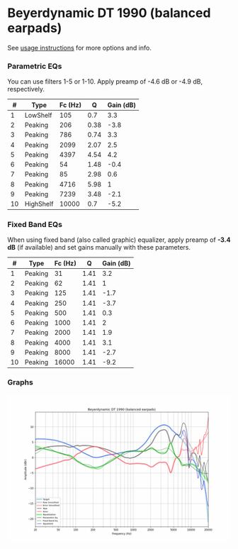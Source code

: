 # Beyerdynamic DT 1990 (balanced earpads)
See [usage instructions](https://github.com/jaakkopasanen/AutoEq#usage) for more options and info.

### Parametric EQs
You can use filters 1-5 or 1-10. Apply preamp of -4.6 dB or -4.9 dB, respectively.

|   # | Type      |   Fc (Hz) |    Q |   Gain (dB) |
|-----|-----------|-----------|------|-------------|
|   1 | LowShelf  |       105 | 0.7  |         3.3 |
|   2 | Peaking   |       206 | 0.38 |        -3.8 |
|   3 | Peaking   |       786 | 0.74 |         3.3 |
|   4 | Peaking   |      2099 | 2.07 |         2.5 |
|   5 | Peaking   |      4397 | 4.54 |         4.2 |
|   6 | Peaking   |        54 | 1.48 |        -0.4 |
|   7 | Peaking   |        85 | 2.98 |         0.6 |
|   8 | Peaking   |      4716 | 5.98 |         1   |
|   9 | Peaking   |      7239 | 3.48 |        -2.1 |
|  10 | HighShelf |     10000 | 0.7  |        -5.2 |

### Fixed Band EQs
When using fixed band (also called graphic) equalizer, apply preamp of **-3.4 dB** (if available) and set gains manually with these parameters.

|   # | Type    |   Fc (Hz) |    Q |   Gain (dB) |
|-----|---------|-----------|------|-------------|
|   1 | Peaking |        31 | 1.41 |         3.2 |
|   2 | Peaking |        62 | 1.41 |         1   |
|   3 | Peaking |       125 | 1.41 |        -1.7 |
|   4 | Peaking |       250 | 1.41 |        -3.7 |
|   5 | Peaking |       500 | 1.41 |         0.3 |
|   6 | Peaking |      1000 | 1.41 |         2   |
|   7 | Peaking |      2000 | 1.41 |         1.9 |
|   8 | Peaking |      4000 | 1.41 |         3.1 |
|   9 | Peaking |      8000 | 1.41 |        -2.7 |
|  10 | Peaking |     16000 | 1.41 |        -9.2 |

### Graphs
![](./Beyerdynamic%20DT%201990%20(balanced%20earpads).png)
